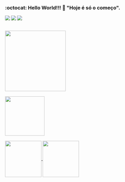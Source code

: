 ### :octocat: Hello World!!! 🎒 "Hoje é só o começo". 
<a href="https://www.instagram.com/manoelitolima/" target="_blank"><img src="https://img.shields.io/badge/-Instagram-%23E4405F?style=for-the-badge&logo=instagram&logoColor=white" target="_blank"></a>
  <a href="https://www.linkedin.com/in/manoelito-lima-02923044/" target="_blank"><img src="https://img.shields.io/badge/-LinkedIn-%230077B5?style=for-the-badge&logo=linkedin&logoColor=white" target="_blank"></a> 
  <a href="https://discord.com/channels/@AllergicPoet" target="_blank"><img src="https://img.shields.io/badge/Discord-7289DA?style=for-the-badge&logo=discord&logoColor=white" target="_blank"></a> 
  
  
  
  	

</div>
<div align="center" style="display: inline_block"><br>
</a>
</div>

<a href="https://github.com/AllergicPoet/github-readme-stats">
  <img align="center" height="200" src="https://github-readme-stats.vercel.app/api?username=AllergicPoet&show_icons=true&theme=dracula" />
</a>

<br/>
<br/>

<a href="https://github.com/AllergicPoets/github-readme-stats">
  <img align="center" height="130" src="https://github-readme-stats.vercel.app/api/top-langs/?username=AllergicPoet&layout=compact&theme=dracula" />
</a>

<br/>
<br/>

<a href="https://github.com/AllergicPoet/CProjects_Studies">
  <img align="center" height="120" src="https://github-readme-stats.vercel.app/api/pin/?username=AllergicPoet&repo=CProjects_Studies&theme=dracula" />
</a>
<a href="https://github.com/AllergicPoet/JavaProjects_Studies">
  <img align="center" height="120" src="https://github-readme-stats.vercel.app/api/pin/?username=AllergicPoet&repo=JavaProjects_Studies&theme=dracula" />
</a>


</div>
